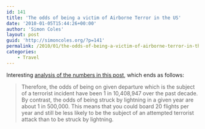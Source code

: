 ```yaml
---
id: 141
title: 'The odds of being a victim of Airborne Terror in the US'
date: '2010-01-05T15:44:26+00:00'
author: 'Simon Coles'
layout: post
guid: 'http://simoncoles.org/?p=141'
permalink: /2010/01/the-odds-of-being-a-victim-of-airborne-terror-in-the-us/
categories:
    - Travel
---
```


Interesting [analysis of the numbers in this post](http://www.fivethirtyeight.com/2009/12/odds-of-airborne-terror.html), which ends as follows:

> Therefore, the odds of being on given departure which is the subject of a terrorist incident have been 1 in 10,408,947 over the past decade. By contrast, the odds of being struck by lightning in a given year are about 1 in 500,000. This means that you could board 20 flights per year and still be less likely to be the subject of an attempted terrorist attack than to be struck by lightning.
